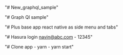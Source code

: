 "# New_graphql_sample" 

"# Graph Ql sample"

"# Plus base app react native as side menu and tabs"

"# Hasura login navin@abc.com - 12345"

"# Clone app - yarn - yarn start"
